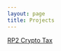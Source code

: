 ```yaml
---
layout: page
title: Projects
---
```


<a href="https://github.com/{{ site.twitter_username }}/RP2">RP2 Crypto Tax</a><p>